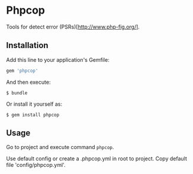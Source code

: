 # Phpcop

Tools for detect error (PSRs)[http://www.php-fig.org/].

## Installation

Add this line to your application's Gemfile:

```ruby
gem 'phpcop'
```

And then execute:

    $ bundle

Or install it yourself as:

    $ gem install phpcop

## Usage

Go to project and execute command `phpcop`.

Use default config or create a .phpcop.yml in root to project. Copy default file
'config/phpcop.yml'.
